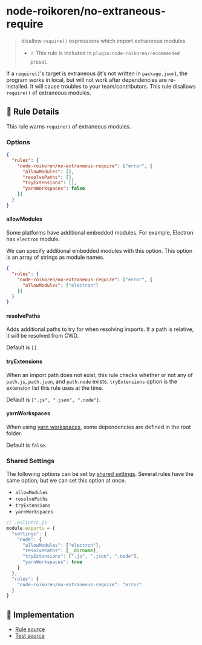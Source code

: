 # node-roikoren/no-extraneous-require
> disallow `require()` expressions which import extraneous modules
> - ⭐️ This rule is included in `plugin:node-roikoren/recommended` preset.

If a `require()`'s target is extraneous (it's not written in `package.json`), the program works in local, but will not work after dependencies are re-installed. It will cause troubles to your team/contributors.
This rule disallows `require()` of extraneous modules.

## 📖 Rule Details

This rule warns `require()` of extraneous modules.

### Options

```json
{
  "rules": {
    "node-roikoren/no-extraneous-require": ["error", {
      "allowModules": [],
      "resolvePaths": [],
      "tryExtensions": [],
      "yarnWorkspaces": false
    }]
  }
}
```

#### allowModules

Some platforms have additional embedded modules.
For example, Electron has `electron` module.

We can specify additional embedded modules with this option.
This option is an array of strings as module names.

```json
{
  "rules": {
    "node-roikoren/no-extraneous-require": ["error", {
      "allowModules": ["electron"]
    }]
  }
}
```

#### resolvePaths

Adds additional paths to try for when resolving imports.
If a path is relative, it will be resolved from CWD.

Default is `[]`

#### tryExtensions

When an import path does not exist, this rule checks whether or not any of `path.js`, `path.json`, and `path.node` exists.
`tryExtensions` option is the extension list this rule uses at the time.

Default is `[".js", ".json", ".node"]`.

#### yarnWorkspaces

When using [yarn workspaces](https://classic.yarnpkg.com/en/docs/workspaces), some dependencies are
defined in the root folder.

Default is `false`.

### Shared Settings

The following options can be set by [shared settings](http://eslint.org/docs/user-guide/configuring.html#adding-shared-settings).
Several rules have the same option, but we can set this option at once.

- `allowModules`
- `resolvePaths`
- `tryExtensions`
- `yarnWorkspaces`

```js
// .eslintrc.js
module.exports = {
  "settings": {
    "node": {
      "allowModules": ["electron"],
      "resolvePaths": [__dirname],
      "tryExtensions": [".js", ".json", ".node"],
      "yarnWorkspaces": true
    }
  },
  "rules": {
    "node-roikoren/no-extraneous-require": "error"
  }
}
```

## 🔎 Implementation

- [Rule source](https://github.com/roikoren755/eslint-plugin-node/blob/v0.0.2/src/rules/no-extraneous-require.ts)
- [Test source](https://github.com/roikoren755/eslint-plugin-node/blob/v0.0.2/tests/src/rules/no-extraneous-require.ts)
